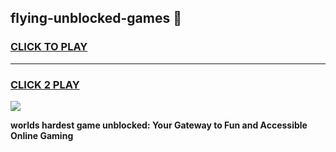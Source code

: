 
## flying-unblocked-games 👋
<h3>
<a href="https://premium.freeplayer.one?title=flying-unblocked-games&ref=14F">CLICK TO PLAY</a></h3>
<hr>

<h3>
<a href="https://premium.freeplayer.one?title=flying-unblocked-games&ref=14F">CLICK 2 PLAY</a>
  
</h3>

<a href="https://premium.freeplayer.one?title=flying-unblocked-games&ref=12F/"><img src="https://clearcache.store/games.png"></a>


**worlds hardest game unblocked: Your Gateway to Fun and Accessible Online Gaming**
